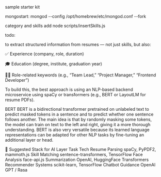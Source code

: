 sample starter kit


mongostart:
mongod --config /opt/homebrew/etc/mongod.conf --fork

category and skills add
node scripts/insertSkills.js


todo: 

to extract structured information from resumes — not just skills, but also:

✅ Experience (company, role, duration)

🎓 Education (degree, institute, graduation year)

🧑‍💼 Role-related keywords (e.g., “Team Lead,” “Project Manager,” “Frontend Developer”)

To build this, the best approach is using an NLP-based backend microservice using spaCy or transformers (e.g., BERT or LayoutLM for resume PDFs).

BERT
BERT is a bidirectional transformer pretrained on unlabeled text to predict masked tokens in a sentence and to predict whether one sentence follows another. The main idea is that by randomly masking some tokens, the model can train on text to the left and right, giving it a more thorough understanding. BERT is also very versatile because its learned language representations can be adapted for other NLP tasks by fine-tuning an additional layer or head.


🤖 Suggested Stack for AI Layer
Task	                 Tech
Resume Parsing	    spaCy, PyPDF2, mammoth.js
Skill Matching	    sentence-transformers, TensorFlow
Face Analysis	    face-api.js
Summarization	    OpenAI, HuggingFace Transformers
Recommender Systems	scikit-learn, TensorFlow
Chatbot Guidance	OpenAI GPT / Rasa